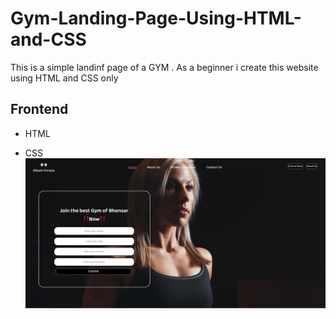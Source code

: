 # Gym-Landing-Page-Using-HTML-and-CSS
This is a simple landinf page of a GYM . As a beginner i create this website using HTML and CSS only
## Frontend

- HTML

- CSS
![food](https://github.com/snehasishdasz/Gym-Landing-Page-Using-HTML-and-CSS/blob/main/Fitness.png)
